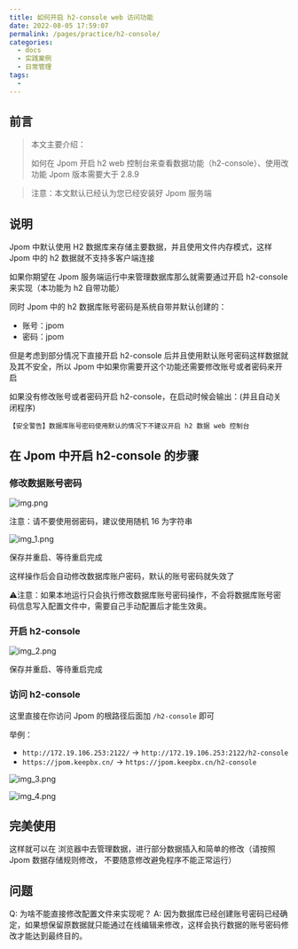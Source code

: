 ```yaml
---
title: 如何开启 h2-console web 访问功能
date: 2022-08-05 17:59:07
permalink: /pages/practice/h2-console/
categories:
  - docs
  - 实践案例
  - 日常管理
tags:
  - 
---
```


## 前言

> 本文主要介绍：
>
> 如何在 Jpom 开启 h2 web 控制台来查看数据功能（h2-console）、使用改功能 Jpom 版本需要大于 2.8.9

> 注意：本文默认已经认为您已经安装好 Jpom 服务端

## 说明

Jpom 中默认使用 H2 数据库来存储主要数据，并且使用文件内存模式，这样 Jpom 中的 h2 数据就不支持多客户端连接

如果你期望在 Jpom 服务端运行中来管理数据库那么就需要通过开启 h2-console 来实现（本功能为 h2 自带功能）

同时 Jpom 中的 h2 数据库账号密码是系统自带并默认创建的：

- 账号：jpom
- 密码：jpom

但是考虑到部分情况下直接开启 h2-console 后并且使用默认账号密码这样数据就及其不安全，所以 Jpom 中如果你需要开这个功能还需要修改账号或者密码来开启

如果没有修改账号或者密码开启 h2-console，在启动时候会输出：(并且自动关闭程序)

```log
【安全警告】数据库账号密码使用默认的情况下不建议开启 h2 数据 web 控制台
```

## 在 Jpom 中开启 h2-console 的步骤

### 修改数据账号密码

![img.png](/images/tutorial/h2-console/img.png)

注意：请不要使用弱密码，建议使用随机 16 为字符串

![img_1.png](/images/tutorial/h2-console/img_1.png)

保存并重启、等待重启完成

这样操作后会自动修改数据库账户密码，默认的账号密码就失效了

⚠️注意：如果本地运行只会执行修改数据库账号密码操作，不会将数据库账号密码信息写入配置文件中，需要自己手动配置后才能生效奥。

### 开启 h2-console


![img_2.png](/images/tutorial/h2-console/img_2.png)


保存并重启、等待重启完成

### 访问 h2-console

这里直接在你访问 Jpom 的根路径后面加 `/h2-console`	即可

举例：

- `http://172.19.106.253:2122/` -> `http://172.19.106.253:2122/h2-console`
- `https://jpom.keepbx.cn/` -> `https://jpom.keepbx.cn/h2-console`


![img_3.png](/images/tutorial/h2-console/img_3.png)

![img_4.png](/images/tutorial/h2-console/img_4.png)

## 完美使用

这样就可以在 浏览器中去管理数据，进行部分数据插入和简单的修改（请按照 Jpom 数据存储规则修改， 不要随意修改避免程序不能正常运行）


## 问题

Q: 为啥不能直接修改配置文件来实现呢？
A: 因为数据库已经创建账号密码已经确定，如果想保留原数据就只能通过在线编辑来修改，这样会执行数据的账号密码修改才能达到最终目的。
